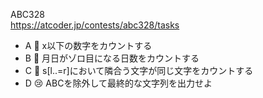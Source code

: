 ABC328  
https://atcoder.jp/contests/abc328/tasks

* A 😤 x以下の数字をカウントする
* B 😤 月日がゾロ目になる日数をカウントする
* C 😤 s[l..=r]において隣合う文字が同じ文字をカウントする
* D 😢 ABCを除外して最終的な文字列を出力せよ
